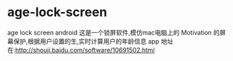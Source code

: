 # age-lock-screen
age lock screen android
这是一个锁屏软件,模仿mac电脑上的 Motivation 的屏幕保护,根据用户设置的生,实时计算用户的年龄信息
app 地址在:http://shouji.baidu.com/software/10691502.html
